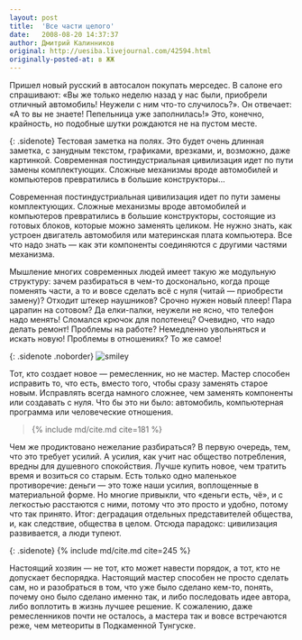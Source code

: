 ```yaml
---
layout: post
title:  'Все части целого'
date:   2008-08-20 14:37:37
author: Дмитрий Калинников
original: http://uesiba.livejournal.com/42594.html
originally-posted-at: в ЖЖ
---
```


Пришел новый русский в автосалон покупать мерседес. В салоне его спрашивают: «Вы же только неделю назад у нас были, приобрели отличный автомобиль! Неужели с ним что-то случилось?». Он отвечает: «А то вы не знаете! Пепельница уже заполнилась!» Это, конечно, крайность, но подобные шутки рождаются не на пустом месте.

{: .sidenote}
Тестовая заметка на полях. Это будет очень длинная заметка, с занудным текстом, графиками, врезками, и, возможно, даже картинкой. Современная постиндустриальная цивилизация идет по пути замены комплектующих. Сложные механизмы вроде автомобилей и компьютеров превратились в большие конструкторы…

Современная постиндустриальная цивилизация идет по пути замены комплектующих. Сложные механизмы вроде автомобилей и компьютеров превратились в большие конструкторы, состоящие из готовых блоков, которые можно заменять целиком. Не нужно знать, как устроен двигатель автомобиля или материнская плата компьютера. Все что надо знать — как эти компоненты соединяются с другими частями механизма.

Мышление многих современных людей имеет такую же модульную структуру: зачем разбираться в чем-то досконально, когда проще поменять части, а то и вовсе сделать всё с нуля (читай — приобрести замену)? Отходит штекер наушников? Срочно нужен новый плеер! Пара царапин на сотовом? Да елки-палки, неужели не ясно, что телефон надо менять! Сломался крючок для полотенец? Очевидно, что надо делать ремонт! Проблемы на работе? Немедленно увольняться и искать новую! Проблемы в отношениях? То же самое!

{: .sidenote .noborder}
![smiley](http://media.jamnews.ir/20130901084832_1%20%2810%29%281%29.jpg)

Тот, кто создает новое — ремесленник, но не мастер. Мастер способен исправить то, что есть, вместо того, чтобы сразу заменять старое новым. Исправлять всегда намного сложнее, чем заменять компоненты или создавать с нуля. Что бы это ни было: автомобиль, компьютерная программа или человеческие отношения.

> {% include md/cite.md cite=181 %}

Чем же продиктовано нежелание разбираться? В первую очередь, тем, что это требует усилий. А усилия, как учит нас общество потребления, вредны для душевного спокойствия. Лучше купить новое, чем тратить время и возиться со старым. Есть только одно маленькое противоречие: деньги — это тоже наши усилия, воплощенные в материальной форме. Но многие привыкли, что «деньги есть, чё», и с легкостью расстаются с ними, потому что это просто и удобно, потому что так принято. Итог: деградация отдельных представителей общества, и, как следствие, общества в целом. Отсюда парадокс: цивилизация развивается, а люди тупеют.

{: .sidenote}
{% include md/cite.md cite=245 %}

Настоящий хозяин — не тот, кто может навести порядок, а тот, кто не допускает беспорядка. Настоящий мастер способен не просто сделать сам, но и разобраться в том, что уже было сделано кем-то, понять, почему оно было сделано именно так, и либо последовать идее автора, либо воплотить в жизнь лучшее решение.
К сожалению, даже ремесленников почти не осталось, а мастера так и вовсе встречаются реже, чем метеориты в Подкаменной Тунгуске.